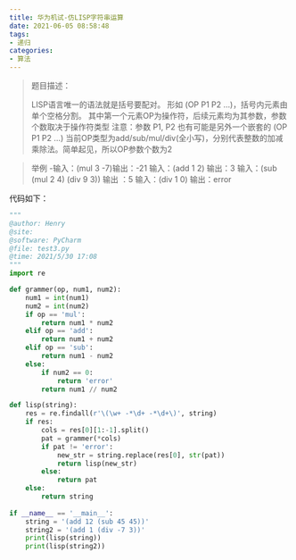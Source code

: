 ```yaml
---
title: 华为机试-仿LISP字符串运算
date: 2021-06-05 08:58:48
tags:
- 递归
categories:
- 算法
---
```


> 题目描述：
>
> LISP语言唯一的语法就是括号要配对。 
> 形如 (OP P1 P2 …)，括号内元素由单个空格分割。 
> 其中第一个元素OP为操作符，后续元素均为其参数，参数个数取决于操作符类型 
> 注意：参数 P1, P2 也有可能是另外一个嵌套的 (OP P1 P2 …) 
> 当前OP类型为add/sub/mul/div(全小写)，分别代表整数的加减乘除法。简单起见，所以OP参数个数为2
<!-- more -->
> 举例
> -输入：(mul 3 -7)输出：-21
> 输入：(add 1 2) 输出：3
> 输入：(sub (mul 2 4) (div 9 3)) 输出 ：5
> 输入：(div 1 0) 输出：error

代码如下：

```python
"""
@author: Henry
@site: 
@software: PyCharm
@file: test3.py
@time: 2021/5/30 17:08
"""
import re

def grammer(op, num1, num2):
    num1 = int(num1)
    num2 = int(num2)
    if op == 'mul':
        return num1 * num2
    elif op == 'add':
        return num1 + num2
    elif op == 'sub':
        return num1 - num2
    else:
        if num2 == 0:
            return 'error'
        return num1 // num2

def lisp(string):
    res = re.findall(r'\(\w+ -*\d+ -*\d+\)', string)
    if res:
        cols = res[0][1:-1].split()
        pat = grammer(*cols)
        if pat != 'error':
            new_str = string.replace(res[0], str(pat))
            return lisp(new_str)
        else:
            return pat
    else:
        return string
    
if __name__ == '__main__':
    string = '(add 12 (sub 45 45))'
    string2 = '(add 1 (div -7 3))'
    print(lisp(string))
    print(lisp(string2))

```

